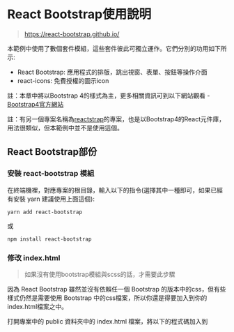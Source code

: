 # React Bootstrap使用說明

> https://react-bootstrap.github.io/

本範例中使用了數個套件模組，這些套件彼此可獨立運作。它們分別的功用如下所示:

- React Bootstrap: 應用程式的排版，跳出視窗、表單、按鈕等操作介面
- react-icons: 免費授權的圖示icon

註：本章中將以Bootstrap 4的樣式為主，更多相關資訊可到以下網站觀看 - [Bootstrap4官方網站](https://getbootstrap.com/docs/4.1/getting-started/introduction/)

註：有另一個專案名稱為[reactstrap](https://reactstrap.github.io/)的專案，也是以Bootstrap4的React元件庫，用法很類似，但本範例中並不是使用這個。

## React Bootstrap部份

### 安裝 react-bootstrap 模組

在終端機裡，對應專案的根目錄，輸入以下的指令(選擇其中一種即可，如果已經有安裝 yarn 建議使用上面這個):

```
yarn add react-bootstrap
```

或

```
npm install react-bootstrap
```

### 修改 index.html

> 如果沒有使用bootstrap模組與scss的話，才需要此步驟

因為 React Bootstrap 雖然並沒有依賴任一個 Bootstrap 的版本中的css，但有些樣式仍然是需要使用 Bootstrap 中的css檔案，所以你還是得要加入到你的 index.html檔案之中。

打開專案中的 public 資料夾中的 index.html 檔案，將以下的程式碼加入到<title>標記的前一行即可：

```
<link rel="stylesheet" href="https://cdn.jsdelivr.net/npm/bootstrap@4.6.0/dist/css/bootstrap.min.css" integrity="sha384-B0vP5xmATw1+K9KRQjQERJvTumQW0nPEzvF6L/Z6nronJ3oUOFUFpCjEUQouq2+l" crossorigin="anonymous">
```

註：上面這行樣式的程式碼，可到 [Bootstrap4官方網站](https://getbootstrap.com/docs/4.1/getting-started/introduction/) 找到。如果不想使用cdn的方式來引用，可以到官方網站下載已編譯過的css樣式檔案。

### 撰寫測試用程式碼

```js
import React from 'react'
import {
  Container,
  Row,
  Col,
  Button,
} from 'react-bootstrap'

const BootstrapTest = props => (
  <>
    <Container>
      <Row className="justify-content-md-center">
        <Col md="auto">
          <h1>React Bootstrap</h1>
          <Button variant="primary">Primary</Button>
          <Button variant="secondary">Secondary</Button>
          <Button variant="success">Success</Button>
        </Col>
      </Row>
    </Container>
  </>
)

export default BootstrapTest
```

### 注意 

React Bootstrap可相容於任何以Bootstrap所製作的樣版佈景樣式，但因為並沒有使用Bootstrap的JavaScript功能部份，所以並不能支援樣版佈景中有使用原本Bootsrap的一些動態特效的樣式。

React Bootstrap目前支援的是Bootstrap4的版本，相關文件：

- https://react-bootstrap.netlify.com/

舊版的React Bootstrap支援的是Bootstrap3版本，相關文件：

- https://react-bootstrap.github.io/

## react-icons部份

由於 React Bootstrap 目前已不再內建圖示功能，圖示需要另外安裝[react-icons](https://github.com/react-icons/react-icons)模組。

### 安裝模組

在終端機裡，對應專案的根目錄，輸入以下的指令(選擇其中一種即可，如果已經有安裝 yarn 建議使用上面這個):

```
yarn add react-icons
```

或

```
npm install react-icons --save
```

### 使用圖示範例

react-icons支援了10種以上免費(商業授權也免費)的圖示，使用上非常簡單。

首先在已安裝好的專案程式碼檔案上引入，然後在JSX語法中作為元件來使用即可，如下面的程式碼範例：

```js
import React from 'react'
import { FaReact } from 'react-icons/fa'
import { Button } from 'react-bootstrap'

const IconButton = props => (
  <>
    <Button variant="primary">
      <FaReact /> React v16
    </Button>
  </>
)

export default IconButton
```

註：圖示清單，或是其它種類的圖示如何引用，請至[react-icons官網](https://react-icons.netlify.com/)觀看詳細說明。


